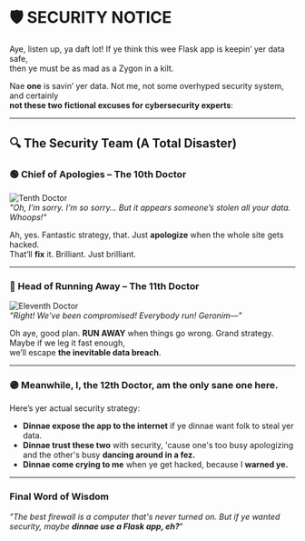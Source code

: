 # 🛡 SECURITY NOTICE  

Aye, listen up, ya daft lot! If ye think this wee Flask app is keepin’ yer data safe,  
then ye must be as mad as a Zygon in a kilt.  

Nae **one** is savin’ yer data. Not me, not some overhyped security system, and certainly  
**not these two fictional excuses for cybersecurity experts**:  

---

## 🔍 The Security Team (A Total Disaster)  

### **🟢 Chief of Apologies – The 10th Doctor**  
![Tenth Doctor](https://upload.wikimedia.org/wikipedia/en/2/21/Tenth_Doctor_%28Doctor_Who%29.jpg)  
*"Oh, I’m sorry. I’m so sorry… But it appears someone’s stolen all your data. Whoops!"*  

Ah, yes. Fantastic strategy, that. Just **apologize** when the whole site gets hacked.  
That’ll **fix** it. Brilliant. Just brilliant.  

---

### **🔵 Head of Running Away – The 11th Doctor**  
![Eleventh Doctor](https://upload.wikimedia.org/wikipedia/en/d/de/Eleventh_Doctor_%28Doctor_Who%29.jpg)  
*"Right! We’ve been compromised! Everybody run! Geronim—"*  

Oh aye, good plan. **RUN AWAY** when things go wrong. Grand strategy. Maybe if we leg it fast enough,  
we’ll escape **the inevitable data breach**.  

---

### **🟣 Meanwhile, I, the 12th Doctor, am the only sane one here.**  

Here’s yer actual security strategy:  
- **Dinnae expose the app to the internet** if ye dinnae want folk to steal yer data.  
- **Dinnae trust these two** with security, 'cause one's too busy apologizing and the other's busy **dancing around in a fez.**  
- **Dinnae come crying to me** when ye get hacked, because I **warned ye.**  

---

### **Final Word of Wisdom**  
*"The best firewall is a computer that's never turned on. But if ye wanted security, maybe **dinnae use a Flask app, eh?***"  
